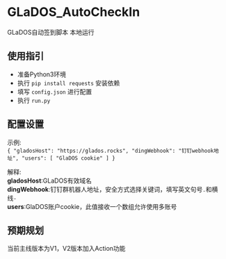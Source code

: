 # GLaDOS_AutoCheckIn
GLaDOS自动签到脚本 本地运行

## 使用指引
- 准备Python3环境
- 执行 `pip install requests` 安装依赖
- 填写 `config.json` 进行配置
- 执行 `run.py`
  
## 配置设置
示例:  
`
{
    "gladosHost": "https://glados.rocks",
    "dingWebhook": "钉钉webhook地址",
    "users": [
        "GlaDOS cookie"
    ]
}
`  

解释:  
**gladosHost**:GLaDOS有效域名  
**dingWebhook**:钉钉群机器人地址，安全方式选择关键词，填写英文句号`.`和横线`-`  
**users**:GlaDOS账户cookie，此值接收一个数组允许使用多账号

## 预期规划
当前主线版本为V1，V2版本加入Action功能